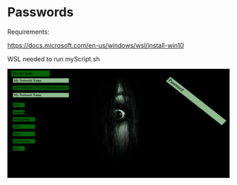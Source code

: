 # Passwords
Requirements:

https://docs.microsoft.com/en-us/windows/wsl/install-win10

WSL needed to run myScript.sh

![Image](https://github.com/lalenguanegra/Passwords/blob/master/stylesheet_example.png)


